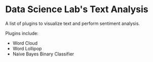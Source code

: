 # Data Science Lab's Text Analysis

A list of plugins to visualize text and perform sentiment analysis.

Plugins include:
* Word Cloud
* Word Lollipop
* Naive Bayes Binary Classifier

